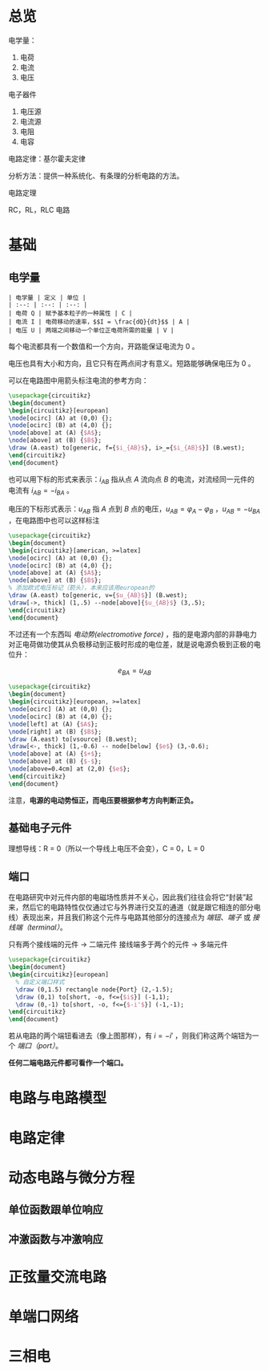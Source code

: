 
# 总览

电学量：
1. 电荷
2. 电流
3. 电压

电子器件
1. 电压源
2. 电流源
3. 电阻
4. 电容

电路定律：基尔霍夫定律

分析方法：提供一种系统化、有条理的分析电路的方法。

电路定理

RC，RL，RLC 电路

# 基础

## 电学量

```tx
| 电学量 | 定义 | 单位 |
| :--: | :--: | :--: |
| 电荷 Q | 赋予基本粒子的一种属性 | C |
| 电流 I | 电荷移动的速率，$$I = \frac{dQ}{dt}$$ | A |
| 电压 U | 两端之间移动一个单位正电荷所需的能量 | V |
```

每个电流都具有一个数值和一个方向，开路能保证电流为 0 。

电压也具有大小和方向，且它只有在两点间才有意义。短路能够确保电压为 0 。

可以在电路图中用箭头标注电流的参考方向：

```tikz
\usepackage{circuitikz}
\begin{document}
\begin{circuitikz}[european]
\node[ocirc] (A) at (0,0) {};
\node[ocirc] (B) at (4,0) {};
\node[above] at (A) {$A$};
\node[above] at (B) {$B$};
\draw (A.east) to[generic, f={$i_{AB}$}, i>_={$i_{AB}$}] (B.west);
\end{circuitikz} 
\end{document}
```

也可以用下标的形式来表示：$i_{AB}$ 指从点 $A$ 流向点 $B$ 的电流，对流经同一元件的电流有 $i_{AB}=-i_{BA}$ 。

电压的下标形式表示：$u_{AB}$ 指 $A$ 点到 $B$ 点的电压，$u_{AB}=\varphi_{A}-\varphi_{B}$ ，$u_{AB}=-u_{BA}$ ，在电路图中也可以这样标注

```tikz
\usepackage{circuitikz}
\begin{document}
\begin{circuitikz}[american, >=latex]
\node[ocirc] (A) at (0,0) {};
\node[ocirc] (B) at (4,0) {};
\node[above] at (A) {$A$};
\node[above] at (B) {$B$};
% 添加欧式电压标记（箭头），本来应该用european的
\draw (A.east) to[generic, v={$u_{AB}$}] (B.west);
\draw[->, thick] (1,.5) --node[above]{$u_{AB}$} (3,.5);
\end{circuitikz}
\end{document}
```

不过还有一个东西叫 *电动势(electromotive force)* ，指的是电源内部的非静电力对正电荷做功使其从负极移动到正极时形成的电位差，就是说电源负极到正极的电位升：

$$e_{BA}=u_{AB}$$


```tikz
\usepackage{circuitikz}
\begin{document}
\begin{circuitikz}[european, >=latex]
\node[ocirc] (A) at (0,0) {};
\node[ocirc] (B) at (4,0) {};
\node[left] at (A) {$A$};
\node[right] at (B) {$B$};
\draw (A.east) to[vsource] (B.west);
\draw[<-, thick] (1,-0.6) -- node[below] {$e$} (3,-0.6);
\node[above] at (A) {$+$};
\node[above] at (B) {$-$};
\node[above=0.4cm] at (2,0) {$e$};
\end{circuitikz}
\end{document}
```

注意，**电源的电动势恒正，而电压要根据参考方向判断正负。**

## 基础电子元件

理想导线：R = 0（所以一个导线上电压不会变），C = 0，L = 0

## 端口

在电路研究中对元件内部的电磁场性质并不关心，因此我们往往会将它“封装”起来，然后它的电路特性仅仅通过它与外界进行交互的通道（就是跟它相连的部分电线）表现出来，并且我们称这个元件与电路其他部分的连接点为 *端钮*、*端子* 或 *接线端（terminal）*。

只有两个接线端的元件 -> 二端元件
接线端多于两个的元件 -> 多端元件

```tikz
\usepackage{circuitikz}
\begin{document}
\begin{circuitikz}[european]
  % 自定义端口样式
  \draw (0,1.5) rectangle node{Port} (2,-1.5);
  \draw (0,1) to[short, -o, f<={$i$}] (-1,1);
  \draw (0,-1) to[short, -o, f<={$-i'$}] (-1,-1);
\end{circuitikz}
\end{document}
```

若从电路的两个端钮看进去（像上图那样），有 $i=-i'$ ，则我们称这两个端钮为一个 *端口（port）*。

**任何二端电路元件都可看作一个端口。**



# 电路与电路模型

# 电路定律

# 动态电路与微分方程

## 单位函数跟单位响应

## 冲激函数与冲激响应

# 正弦量交流电路

# 单端口网络

# 三相电

